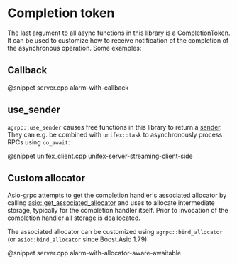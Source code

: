 # Completion token

The last argument to all async functions in this library is a [CompletionToken](https://www.boost.org/doc/libs/1_81_0/doc/html/boost_asio/reference/asynchronous_operations.html#boost_asio.reference.asynchronous_operations.completion_tokens_and_handlers). It can be used to customize how to receive notification of the completion of the asynchronous operation. Some examples:

## Callback

@snippet server.cpp alarm-with-callback

## use_sender

`agrpc::use_sender` causes free functions in this library to return a [sender](https://github.com/facebookexperimental/libunifex/blob/main/doc/concepts.md#typedsender-concept). They can e.g. be combined with `unifex::task` to asynchronously process RPCs using `co_await`:

@snippet unifex_client.cpp unifex-server-streaming-client-side

## Custom allocator

Asio-grpc attempts to get the completion handler's associated allocator by calling [asio::get_associated_allocator](https://www.boost.org/doc/libs/1_81_0/doc/html/boost_asio/reference/get_associated_allocator.html) and uses to allocate intermediate storage, typically for the completion handler itself. Prior to invocation of the completion handler all storage is deallocated.

The associated allocator can be customized using `agrpc::bind_allocator` (or `asio::bind_allocator` since Boost.Asio 1.79):

@snippet server.cpp alarm-with-allocator-aware-awaitable

